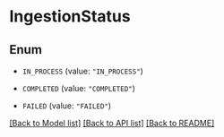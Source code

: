 # IngestionStatus

## Enum


* `IN_PROCESS` (value: `"IN_PROCESS"`)

* `COMPLETED` (value: `"COMPLETED"`)

* `FAILED` (value: `"FAILED"`)


[[Back to Model list]](../../README.md#documentation-for-models) [[Back to API list]](../../README.md#documentation-for-api-endpoints) [[Back to README]](../../README.md)


